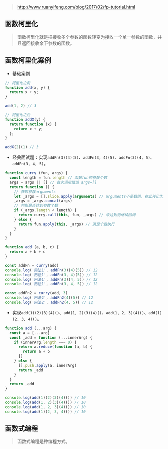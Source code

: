 > http://www.ruanyifeng.com/blog/2017/02/fp-tutorial.html

## 函数柯里化
> 函数柯里化就是把接收多个参数的函数转变为接收一个单一参数的函数，并且返回接收余下参数的函数。

## 函数柯里化案例
* 基础案例
```javascript
// 柯里化之前
function add(x, y) {
  return x + y;
}

add(1, 2) // 3

// 柯里化之后
function addX(y) {
  return function (x) {
    return x + y;
  };
}

addX(2)(1) // 3
```
* 经典面试题：实现`addFn(3)(4)(5)`、`addFn(3, 4)(5)`、`addFn(3)(4, 5)`、`addFn(3, 4, 5)`。
```javascript
function curry (fun, args) {
  const length = fun.length // 函数fun的参数个数
  args = args || [] // 首次调用赋值 args=[]
  return function () {
    // 获取参数arguments
    let _args = [].slice.apply(arguments) // arguments不是数组，在此转化为数组
    _args = _args.concat(args)
    // 判断是否达到参数个数
    if (_args.length < length) {
      return curry.call(this, fun, _args) // 未达到则继续回调
    } else {
      return fun.apply(this, _args) // 满足个数执行
    }
  }
}

function add (a, b, c) {
  return a + b + c
}

const addFn = curry(add)
console.log('用法1', addFn(3)(4)(5)) // 12
console.log('用法1', addFn(3, 4)(5)) // 12
console.log('用法1', addFn(3)(4, 5)) // 12
console.log('用法1', addFn(3, 4, 5)) // 12

const addFn2 = curry(add, 3)
console.log('用法2', addFn2(4)(5)) // 12
console.log('用法2', addFn2(4, 5)) // 12
```
* 实现`add(1)(2)(3)(4)()`、`add(1, 2)(3)(4)()`、`add(1, 2, 3)(4)()`、`add(1)(2, 3, 4)()`。
```javascript
function add (...arg) {
  const a = [...arg]
  const _add = function (...innerArg) {
    if (innerArg.length === 0) {
      return a.reduce(function (a, b) {
        return a + b
      })
    } else {
      [].push.apply(a, innerArg)
      return _add
    }
  }
  return _add
}

console.log(add(1)(2)(3)(4)()) // 10
console.log(add(1, 2)(3)(4)()) // 10
console.log(add(1, 2, 3)(4)()) // 10
console.log(add(1)(2, 3, 4)()) // 10
```

## 函数式编程
> 函数式编程是种编程方式。
